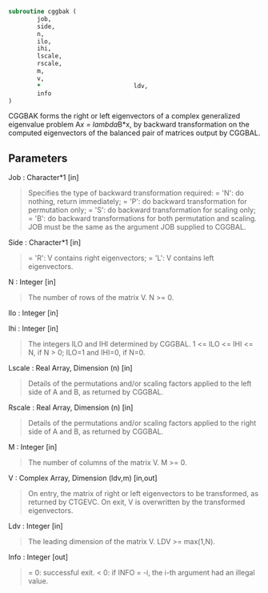 ```fortran
subroutine cggbak (
		job,
		side,
		n,
		ilo,
		ihi,
		lscale,
		rscale,
		m,
		v,
		*                          ldv,
		info
)
```

 CGGBAK forms the right or left eigenvectors of a complex generalized
 eigenvalue problem A*x = lambda*B*x, by backward transformation on
 the computed eigenvectors of the balanced pair of matrices output by
 CGGBAL.

## Parameters
Job : Character*1 [in]
> Specifies the type of backward transformation required:
> = 'N':  do nothing, return immediately;
> = 'P':  do backward transformation for permutation only;
> = 'S':  do backward transformation for scaling only;
> = 'B':  do backward transformations for both permutation and
> scaling.
> JOB must be the same as the argument JOB supplied to CGGBAL.

Side : Character*1 [in]
> = 'R':  V contains right eigenvectors;
> = 'L':  V contains left eigenvectors.

N : Integer [in]
> The number of rows of the matrix V.  N >= 0.

Ilo : Integer [in]

Ihi : Integer [in]
> The integers ILO and IHI determined by CGGBAL.
> 1 <= ILO <= IHI <= N, if N > 0; ILO=1 and IHI=0, if N=0.

Lscale : Real Array, Dimension (n) [in]
> Details of the permutations and/or scaling factors applied
> to the left side of A and B, as returned by CGGBAL.

Rscale : Real Array, Dimension (n) [in]
> Details of the permutations and/or scaling factors applied
> to the right side of A and B, as returned by CGGBAL.

M : Integer [in]
> The number of columns of the matrix V.  M >= 0.

V : Complex Array, Dimension (ldv,m) [in,out]
> On entry, the matrix of right or left eigenvectors to be
> transformed, as returned by CTGEVC.
> On exit, V is overwritten by the transformed eigenvectors.

Ldv : Integer [in]
> The leading dimension of the matrix V. LDV >= max(1,N).

Info : Integer [out]
> = 0:  successful exit.
> < 0:  if INFO = -i, the i-th argument had an illegal value.

